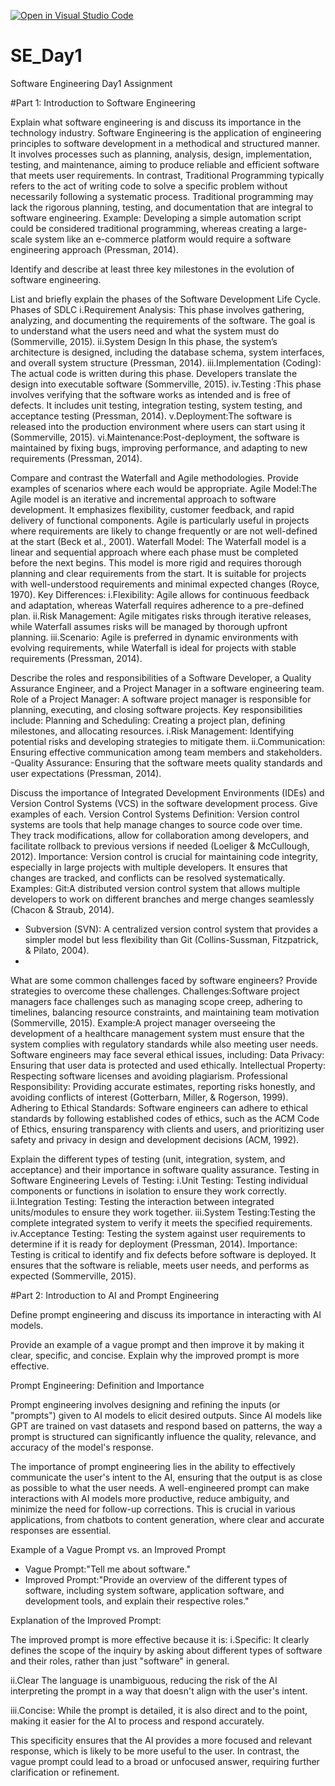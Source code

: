 [![Open in Visual Studio Code](https://classroom.github.com/assets/open-in-vscode-2e0aaae1b6195c2367325f4f02e2d04e9abb55f0b24a779b69b11b9e10269abc.svg)](https://classroom.github.com/online_ide?assignment_repo_id=15520039&assignment_repo_type=AssignmentRepo)
# SE_Day1
Software Engineering Day1 Assignment

#Part 1: Introduction to Software Engineering

Explain what software engineering is and discuss its importance in the technology industry.
Software Engineering is the application of engineering principles to software development in a methodical and structured manner. It involves processes such as planning, analysis, design, implementation, testing, and maintenance, aiming to produce reliable and efficient software that meets user requirements. 
In contrast, Traditional Programming typically refers to the act of writing code to solve a specific problem without necessarily following a systematic process. Traditional programming may lack the rigorous planning, testing, and documentation that are integral to software engineering.
Example: Developing a simple automation script could be considered traditional programming, whereas creating a large-scale system like an e-commerce platform would require a software engineering approach (Pressman, 2014).


Identify and describe at least three key milestones in the evolution of software engineering.


List and briefly explain the phases of the Software Development Life Cycle.
Phases of SDLC
i.Requirement Analysis: This phase involves gathering, analyzing, and documenting the requirements of the software. The goal is to understand what the users need and what the system must do (Sommerville, 2015).
ii.System Design  In this phase, the system’s architecture is designed, including the database schema, system interfaces, and overall system structure (Pressman, 2014).
iii.Implementation (Coding): The actual code is written during this phase. Developers translate the design into executable software (Sommerville, 2015).
iv.Testing :This phase involves verifying that the software works as intended and is free of defects. It includes unit testing, integration testing, system testing, and acceptance testing (Pressman, 2014).
v.Deployment:The software is released into the production environment where users can start using it (Sommerville, 2015).
vi.Maintenance:Post-deployment, the software is maintained by fixing bugs, improving performance, and adapting to new requirements (Pressman, 2014).



Compare and contrast the Waterfall and Agile methodologies. Provide examples of scenarios where each would be appropriate.
Agile Model:The Agile model is an iterative and incremental approach to software development. It emphasizes flexibility, customer feedback, and rapid delivery of functional components. Agile is particularly useful in projects where requirements are likely to change frequently or are not well-defined at the start (Beck et al., 2001).
Waterfall Model:
The Waterfall model is a linear and sequential approach where each phase must be completed before the next begins. This model is more rigid and requires thorough planning and clear requirements from the start. It is suitable for projects with well-understood requirements and minimal expected changes (Royce, 1970).
Key Differences:
i.Flexibility: Agile allows for continuous feedback and adaptation, whereas Waterfall requires adherence to a pre-defined plan.
ii.Risk Management: Agile mitigates risks through iterative releases, while Waterfall assumes risks will be managed by thorough upfront planning.
iii.Scenario: Agile is preferred in dynamic environments with evolving requirements, while Waterfall is ideal for projects with stable requirements (Pressman, 2014).




Describe the roles and responsibilities of a Software Developer, a Quality Assurance Engineer, and a Project Manager in a software engineering team.
Role of a Project Manager:
A software project manager is responsible for planning, executing, and closing software projects. Key responsibilities include:
Planning and Scheduling: Creating a project plan, defining milestones, and allocating resources.
i.Risk Management: Identifying potential risks and developing strategies to mitigate them.
ii.Communication:  Ensuring effective communication among team members and stakeholders.
-Quality Assurance: Ensuring that the software meets quality standards and user expectations (Pressman, 2014).



Discuss the importance of Integrated Development Environments (IDEs) and Version Control Systems (VCS) in the software development process. Give examples of each.
Version Control Systems
Definition: Version control systems are tools that help manage changes to source code over time. They track modifications, allow for collaboration among developers, and facilitate rollback to previous versions if needed (Loeliger & McCullough, 2012).
Importance: Version control is crucial for maintaining code integrity, especially in large projects with multiple developers. It ensures that changes are tracked, and conflicts can be resolved systematically.
Examples:
Git:A distributed version control system that allows multiple developers to work on different branches and merge changes seamlessly (Chacon & Straub, 2014).
- Subversion (SVN): A centralized version control system that provides a simpler model but less flexibility than Git (Collins-Sussman, Fitzpatrick, & Pilato, 2004).
- 


What are some common challenges faced by software engineers? Provide strategies to overcome these challenges.
Challenges:Software project managers face challenges such as managing scope creep, adhering to timelines, balancing resource constraints, and maintaining team motivation (Sommerville, 2015).
Example:A project manager overseeing the development of a healthcare management system must ensure that the system complies with regulatory standards while also meeting user needs.
Software engineers may face several ethical issues, including:
Data Privacy: Ensuring that user data is protected and used ethically.
Intellectual Property:  Respecting software licenses and avoiding plagiarism.
Professional Responsibility: Providing accurate estimates, reporting risks honestly, and avoiding conflicts of interest (Gotterbarn, Miller, & Rogerson, 1999).
Adhering to Ethical Standards:  Software engineers can adhere to ethical standards by following established codes of ethics, such as the ACM Code of Ethics, ensuring transparency with clients and users, and prioritizing user safety and privacy in design and development decisions (ACM, 1992).


Explain the different types of testing (unit, integration, system, and acceptance) and their importance in software quality assurance.
Testing in Software Engineering
Levels of Testing:
i.Unit Testing: Testing individual components or functions in isolation to ensure they work correctly.
ii.Integration Testing: Testing the interaction between integrated units/modules to ensure they work together.
iii.System Testing:Testing the complete integrated system to verify it meets the specified requirements.
iv.Acceptance Testing: Testing the system against user requirements to determine if it is ready for deployment (Pressman, 2014).
Importance: Testing is critical to identify and fix defects before software is deployed. It ensures that the software is reliable, meets user needs, and performs as expected (Sommerville, 2015).



#Part 2: Introduction to AI and Prompt Engineering


Define prompt engineering and discuss its importance in interacting with AI models.


Provide an example of a vague prompt and then improve it by making it clear, specific, and concise. Explain why the improved prompt is more effective.

Prompt Engineering: Definition and Importance

Prompt engineering involves designing and refining the inputs (or "prompts") given to AI models to elicit desired outputs. Since AI models like GPT are trained on vast datasets and respond based on patterns, the way a prompt is structured can significantly influence the quality, relevance, and accuracy of the model's response. 

The importance of prompt engineering lies in the ability to effectively communicate the user's intent to the AI, ensuring that the output is as close as possible to what the user needs. A well-engineered prompt can make interactions with AI models more productive, reduce ambiguity, and minimize the need for follow-up corrections. This is crucial in various applications, from chatbots to content generation, where clear and accurate responses are essential.

Example of a Vague Prompt vs. an Improved Prompt

- Vague Prompt:"Tell me about software."
- Improved Prompt:"Provide an overview of the different types of software, including system software, application software, and development tools, and explain their respective roles."

Explanation of the Improved Prompt:

The improved prompt is more effective because it is:
i.Specific: It clearly defines the scope of the inquiry by asking about different types of software and their roles, rather than just "software" in general.
  
ii.Clear The language is unambiguous, reducing the risk of the AI interpreting the prompt in a way that doesn't align with the user's intent.

iii.Concise: While the prompt is detailed, it is also direct and to the point, making it easier for the AI to process and respond accurately.

This specificity ensures that the AI provides a more focused and relevant response, which is likely to be more useful to the user. In contrast, the vague prompt could lead to a broad or unfocused answer, requiring further clarification or refinement.
